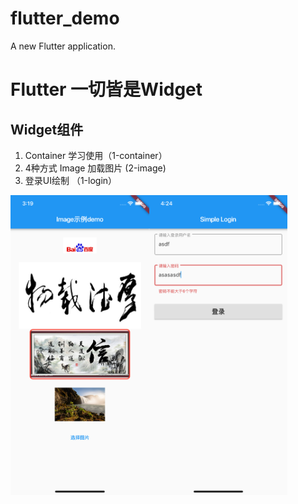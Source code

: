 # flutter_demo

A new Flutter application.

# Flutter 一切皆是Widget

## Widget组件

1. Container 学习使用（1-container）
2. 4种方式 Image 加载图片 (2-image)
3. 登录UI绘制 （1-login）


<img src='screenshot/images_4_method.png' height=480><img src='screenshot/1_login.png' height=480>